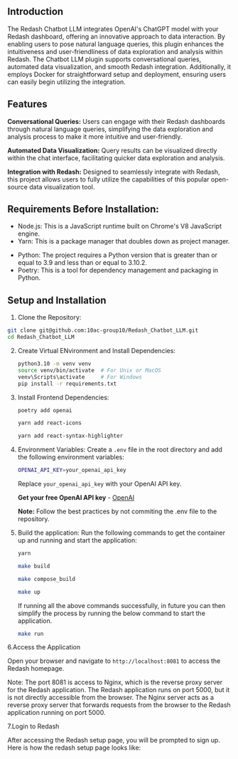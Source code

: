 ## Introduction
The Redash Chatbot LLM integrates OpenAI's ChatGPT model with your Redash dashboard, offering an innovative approach to data interaction. By enabling users to pose natural language queries, this plugin enhances the intuitiveness and user-friendliness of data exploration and analysis within Redash. The Chatbot LLM plugin supports conversational queries, automated data visualization, and smooth Redash integration. Additionally, it employs Docker for straightforward setup and deployment, ensuring users can easily begin utilizing the integration.

## Features
**Conversational Queries:** Users can engage with their Redash dashboards through natural language queries, simplifying the data exploration and analysis process to make it more intuitive and user-friendly.

**Automated Data Visualization:** Query results can be visualized directly within the chat interface, facilitating quicker data exploration and analysis.

**Integration with Redash:** Designed to seamlessly integrate with Redash, this project allows users to fully utilize the capabilities of this popular open-source data visualization tool.

## Requirements Before Installation:
- Node.js: This is a JavaScript runtime built on Chrome's V8 JavaScript engine.
- Yarn: This is a package manager that doubles down as project manager.
* Python: The project requires a Python version that is greater than or equal to 3.9 and less than or equal to 3.10.2.
* Poetry: This is a tool for dependency management and packaging in Python.

## Setup and Installation
1. Clone the Repository:
   
```bash
git clone git@github.com:10ac-group10/Redash_Chatbot_LLM.git
cd Redash_Chatbot_LLM
```

2. Create Virtual ENvironment and Install Dependencies:

   ```bash
   python3.10 -m venv venv
   source venv/bin/activate  # For Unix or MacOS
   venv\Scripts\activate     # For Windows
   pip install -r requirements.txt
   
   ```
3. Install Frontend Dependencies:

   ```bash
   poetry add openai
   ```

    ```bash
   yarn add react-icons
   ```

   ```bash
   yarn add react-syntax-highlighter
   ```
   
4. Environment Variables:
   Create a ```.env``` file in the root directory and add the following environment variables:   
   ```bash
   OPENAI_API_KEY=your_openai_api_key
   ```
   
   Replace ```your_openai_api_key``` with your OpenAI API key.
   
   **Get your free OpenAI API key** - [OpenAI](https://platform.openai.com/docs/api-reference/authentication)
   
   **Note:** Follow the best practices by not commiting the .env file to the repository.

5. Build the application:
   Run the following commands to get the container up and running and start the application:
   ```bash
   yarn
   ```
   
   ```bash
   make build
   ```
   
   ```bash
   make compose_build
   ```
   
   ```bash
   make up
   ```
   
   If running all the above commands successfully, in future you can then simplify the process by running the below command to start the application.
   
   ```bash
   make run
   ``` 
6.Access the Application
   
   Open your browser and navigate to ```http://localhost:8081``` to access the Redash homepage.
   
   Note: The port 8081 is access to Nginx, which is the reverse proxy server for the Redash application. The Redash application runs on port 5000, but it is not directly accessible from the browser. The Nginx server acts as a reverse proxy server that forwards requests from the browser to the Redash application running on port 5000.

7.Login to Redash

After accessing the Redash setup page, you will be prompted to sign up.
Here is how the redash setup page looks like:


